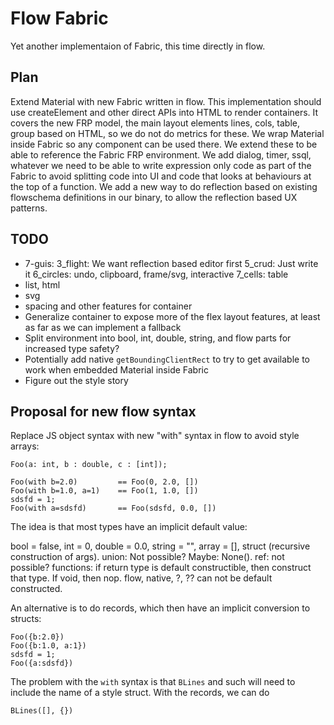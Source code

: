 # Flow Fabric

Yet another implementaion of Fabric, this time directly in flow.

## Plan

Extend Material with new Fabric written in flow.
This implementation should use createElement and other direct APIs into HTML to render containers.
It covers the new FRP model, the main layout elements lines, cols, table, group based on HTML, so we do not do metrics for these.
We wrap Material inside Fabric so any component can be used there. We extend these to be able to reference the Fabric FRP environment.
We add dialog, timer, ssql, whatever we need to be able to write expression only code as part of the Fabric to avoid splitting code into UI and code that looks at behaviours at the top of a function.
We add a new way to do reflection based on existing flowschema definitions in our binary, to allow the reflection based UX patterns.

## TODO

- 7-guis: 
   3_flight: We want reflection based editor first
   5_crud: Just write it
   6_circles: undo, clipboard, frame/svg, interactive
   7_cells: table
- list, html
- svg
- spacing and other features for container
- Generalize container to expose more of the flex layout features, at least as far as we can implement a fallback
- Split environment into bool, int, double, string, and flow parts for increased type safety?
- Potentially add native `getBoundingClientRect` to try to get available to work when embedded Material inside Fabric
- Figure out the style story

## Proposal for new flow syntax 

Replace JS object syntax with new "with" syntax in flow to avoid style arrays:

	Foo(a: int, b : double, c : [int]);

	Foo(with b=2.0) 		== Foo(0, 2.0, [])
	Foo(with b=1.0, a=1) 	== Foo(1, 1.0, [])
	sdsfd = 1;
	Foo(with a=sdsfd) 		== Foo(sdsfd, 0.0, [])

The idea is that most types have an implicit default value:

bool = false, int = 0, double = 0.0, string = "", array = [], struct (recursive construction of args).
union: Not possible?
Maybe: None().
ref: not possible?
functions: if return type is default constructible, then construct that type. If void, then nop.
flow, native, ?, ?? can not be default constructed.

An alternative is to do records, which then have an implicit conversion to structs:

	Foo({b:2.0})
	Foo({b:1.0, a:1})
	sdsfd = 1;
	Foo({a:sdsfd})

The problem with the `with` syntax is that `BLines` and such will need to include the name of a style struct.
With the records, we can do

	BLines([], {})

